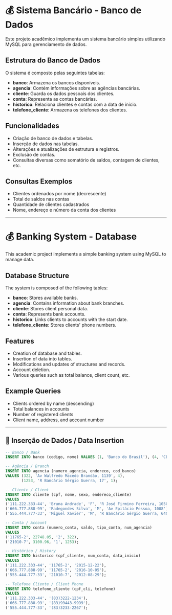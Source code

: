 # 💰 Sistema Bancário - Banco de Dados

Este projeto acadêmico implementa um sistema bancário simples utilizando MySQL para gerenciamento de dados.

## Estrutura do Banco de Dados

O sistema é composto pelas seguintes tabelas:

- **banco**: Armazena os bancos disponíveis.  
- **agencia**: Contém informações sobre as agências bancárias.  
- **cliente**: Guarda os dados pessoais dos clientes.  
- **conta**: Representa as contas bancárias.  
- **historico**: Relaciona clientes e contas com a data de início.  
- **telefone_cliente**: Armazena os telefones dos clientes.

## Funcionalidades

- Criação de banco de dados e tabelas.  
- Inserção de dados nas tabelas.  
- Alterações e atualizações de estrutura e registros.  
- Exclusão de contas.  
- Consultas diversas como somatório de saldos, contagem de clientes, etc.

## Consultas Exemplos

- Clientes ordenados por nome (decrescente)  
- Total de saldos nas contas  
- Quantidade de clientes cadastrados  
- Nome, endereço e número da conta dos clientes

---

# 💰 Banking System - Database

This academic project implements a simple banking system using MySQL to manage data.

## Database Structure

The system is composed of the following tables:

- **banco**: Stores available banks.  
- **agencia**: Contains information about bank branches.  
- **cliente**: Stores client personal data.  
- **conta**: Represents bank accounts.  
- **historico**: Links clients to accounts with the start date.  
- **telefone_cliente**: Stores clients' phone numbers.

## Features

- Creation of database and tables.  
- Insertion of data into tables.  
- Modifications and updates of structures and records.  
- Account deletion.  
- Various queries such as total balance, client count, etc.

## Example Queries

- Clients ordered by name (descending)  
- Total balances in accounts  
- Number of registered clients  
- Client name, address, and account number

---

## 📝 Inserção de Dados / Data Insertion

```sql
-- Banco / Bank
INSERT INTO banco (codigo, nome) VALUES (1, 'Banco do Brasil'), (4, 'CEF');

-- Agência / Branch
INSERT INTO agencia (numero_agencia, endereco, cod_banco)
VALUES (322, 'Av Walfredo Macedo Brandão, 1139', 4),
       (1253, 'R Bancário Sérgio Guerra, 17', 1);

-- Cliente / Client
INSERT INTO cliente (cpf, nome, sexo, endereco_cliente)
VALUES 
('111.222.333-44', 'Bruna Andrade', 'F', 'R José Firmino Ferreira, 1050'),
('666.777.888-99', 'Radegondes Silva', 'M', 'Av Epitácio Pessoa, 1008'),
('555.444.777-33', 'Miguel Xavier', 'M', 'R Bancário Sérgio Guerra, 640');

-- Conta / Account
INSERT INTO conta (numero_conta, saldo, tipo_conta, num_agencia)
VALUES 
('11765-2', 22748.05, '2', 322),
('21010-7', 3100.96, '1', 1253);

-- Histórico / History
INSERT INTO historico (cpf_cliente, num_conta, data_inicio)
VALUES 
('111.222.333-44', '11765-2', '2015-12-22'),
('666.777.888-99', '11765-2', '2016-10-05'),
('555.444.777-33', '21010-7', '2012-08-29');

-- Telefone Cliente / Client Phone
INSERT INTO telefone_cliente (cpf_cli, telefone)
VALUES 
('111.222.333-44', '(83)3222-1234'),
('666.777.888-99', '(83)99443-9999'),
('555.444.777-33', '(83)3233-2267');
